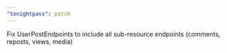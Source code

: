 ```yaml
---
"tonightpass": patch
---
```


Fix UserPostEndpoints to include all sub-resource endpoints (comments, reposts, views, media)